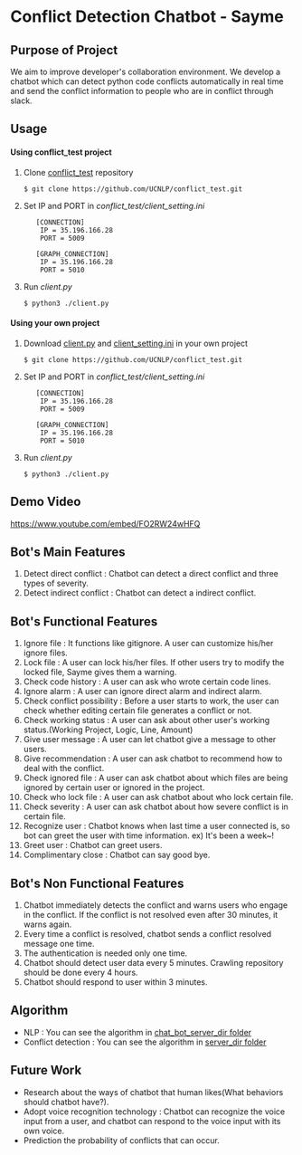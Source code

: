 # Conflict Detection Chatbot - Sayme

## Purpose of Project

We aim to improve developer's collaboration environment. We develop a chatbot which can detect python code conflicts automatically in real time and send the conflict information to people who are in conflict through slack.

## Usage

#### Using conflict_test project

   1. Clone [conflict_test](https://github.com/UCNLP/conflict_test.git) repository
        ```
        $ git clone https://github.com/UCNLP/conflict_test.git
        ```
   2. Set IP and PORT in *conflict_test/client_setting.ini*
        ```
           [CONNECTION]
            IP = 35.196.166.28
            PORT = 5009
            
           [GRAPH_CONNECTION]
            IP = 35.196.166.28
            PORT = 5010
        ```
   3. Run *client.py*
        ```
        $ python3 ./client.py
        ```
#### Using your own project

   1. Download [client.py](https://github.com/UCNLP/conflict_test/blob/master/client.py) and [client_setting.ini](https://github.com/UCNLP/conflict_test/blob/master/client_settings.ini) in your own project
        ```
        $ git clone https://github.com/UCNLP/conflict_test.git
        ``` 
   2. Set IP and PORT in *conflict_test/client_setting.ini*
        ```
           [CONNECTION]
            IP = 35.196.166.28
            PORT = 5009
            
           [GRAPH_CONNECTION]
            IP = 35.196.166.28
            PORT = 5010
        ```
   3. Run *client.py*
        ```
        $ python3 ./client.py
        ```

## Demo Video
https://www.youtube.com/embed/FO2RW24wHFQ<br>

## Bot's Main Features

1.	Detect direct conflict : Chatbot can detect a direct conflict and three types of severity.
2.	Detect indirect conflict : Chatbot can detect a indirect conflict.

## Bot's Functional Features

1.	Ignore file : It functions like gitignore. A user can customize his/her ignore files.
2.	Lock file : A user can lock his/her files. If other users try to modify the locked file, Sayme gives them a warning.
3.	Check code history : A user can ask who wrote certain code lines.
4.	Ignore alarm : A user can ignore direct alarm and indirect alarm.
5.	Check conflict possibility : Before a user starts to work, the user can check whether editing certain file generates a conflict or not.
6.	Check working status : A user can ask about other user's working status.(Working Project, Logic, Line, Amount)
7.	Give user message : A user can let chatbot give a message to other users.
8.	Give recommendation : A user can ask chatbot to recommend how to deal with the conflict.
9.  Check ignored file : A user can ask chatbot about which files are being ignored by certain user or ignored in the project.
10. Check who lock file : A user can ask chatbot about who lock certain file.
11. Check severity : A user can ask chatbot about how severe conflict is in certain file. 
12. Recognize user : Chatbot knows when last time a user connected is, so bot can greet the user with time information. ex) It's been a week~!
13.	Greet user : Chatbot can greet users.
14.	Complimentary close : Chatbot can say good bye.

## Bot's Non Functional Features

1. Chatbot immediately detects the conflict and warns users who engage in the conflict. If the conflict is not resolved even after 30 minutes, it warns again.
2. Every time a conflict is resolved, chatbot sends a conflict resolved message one time.
3. The authentication is needed only one time.
4. Chatbot should detect user data every 5 minutes. Crawling repository should be done every 4 hours. 
5. Chatbot should respond to user within 3 minutes.

## Algorithm

- NLP : You can see the algorithm in [chat_bot_server_dir folder](https://github.com/UCNLP/conflict-detector/tree/py3_server/chat_bot_server_dir)
- Conflict detection : You can see the algorithm in [server_dir folder](https://github.com/UCNLP/conflict-detector/tree/py3_server/server_dir)

## Future Work

- Research about the ways of chatbot that human likes(What behaviors should chatbot have?).
- Adopt voice recognition technology : Chatbot can recognize the voice input from a user, and chatbot can respond to the voice input with its own voice.
- Prediction the probability of conflicts that can occur.
